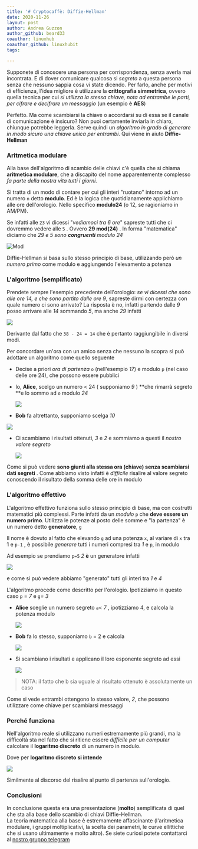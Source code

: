 ```yaml
---
title: '# Cryptocaffè: Diffie-Hellman'
date: 2020-11-26
layout: post
author: Andrea Guzzon
author_github: beard33
coauthor: linuxhub
coauthor_github: linuxhubit
tags:

---
```

Supponete di conoscere una persona per corrispondenza, senza averla mai incontrata. E di dover comunicare qualcosa si *segreto* a questa persona senza che nessuno sappia cosa vi state dicendo. Per farlo, anche per motivi di efficienza, l'idea migliore è utilizzare la **crittografia simmetrica**, ovvero quella tecnica per cui *si utilizza la stessa chiave, nota ad entrambe le parti, per cifrare e decifrare un messaggio* (un esempio è **AES**)

Perfetto. Ma come scambiarsi la chiave o accordarsi su di essa se il canale di comunicazione è insicuro? Non puoi certamente inviarla in chiaro, chiunque potrebbe leggerla. Serve quindi un *algoritmo in grado di generare in modo sicuro una chiave unica per entrambi*. Qui viene in aiuto **Diffie-Hellman**

### Aritmetica modulare

Alla base dell'algoritmo di scambio delle chiavi c'è quella che si chiama **aritmetica modulare**, che a discapito del nome apparentemente complesso *fa parte della nostra vita tutti i giorni.*

Si tratta di un modo di contare per cui gli interi "ruotano" intorno ad un numero `n` detto **modulo**. Ed è la logica che quotidianamente applichiamo alle ore dell'orologio. Nello specifico **modulo24** (o 12, se ragioniamo in AM/PM).

Se infatti alle `23` vi dicessi "*vediamoci tra 6 ore*" sapreste tutti che ci dovremmo vedere alle `5` . Ovvero **29 mod(24)** . In forma "matematica" diciamo che *29 e 5 sono **congruenti** modulo 24* 

![Mod](storage/dh/mod.png)

Diffie-Hellman si basa sullo stesso principio di base, utilizzando però *un numero primo* come modulo e aggiungendo l'elevamento a potenza



### L'algoritmo (semplificato)

Prendete sempre l'esempio precedente dell'orologio: _se vi dicessi che sono alle ore 14, e che sono partito dalle ore 9_, sapreste dirmi con certezza con quale numero ci sono arrivato?
La risposta è no, infatti partendo dalle *9* posso arrivare alle *14* sommando *5*, ma anche *29* infatti

![](storage/dh/mod2.png)

Derivante dal fatto che `38 - 24 = 14` che è pertanto raggiungibile in diversi modi.

Per concordare un'ora con un amico senza che nessuno la scopra si può adottare un algoritmo come quello seguente

- Decise a priori *ora di partenza* `o` (nell'esempio *17*) e modulo `p`  (nel caso delle ore 24), che possono essere pubblici

- Io, **Alice**, scelgo un numero < 24 ( supponiamo *9* ) **che rimarrà segreto **e lo sommo ad `o` modulo _24_

  ![](storage/dh/h.png)


- **Bob** fa altrettanto, supponiamo scelga *10*

![](/storage/dh/h2.png)

- Ci scambiamo i risultati ottenuti, *3* e *2* e sommiamo a questi il *nostro valore segreto*

  ![](/storage/dh/h3.png)

Come si può vedere **sono giunti alla stessa ora (chiave) senza scambiarsi dati segreti** . Come abbiamo visto infatti è _difficile_ risalire al valore segreto conoscendo il risultato della somma delle ore in modulo

### L'algoritmo effettivo

L'algoritmo effettivo funziona sullo stesso principio di base, ma con costrutti matematici più complessi. Parte infatti da un *modulo* `p` che **deve essere un numero primo**. Utilizza le potenze al posto delle somme e "la partenza" è un numero detto **generatore**, `g` 

Il nome è dovuto al fatto che elevando `g` ad una potenza `x`, al variare di `x` tra 1 e `p-1` , è possibile _generare_ tutti i numeri compresi tra *1* e `p`, in modulo

Ad esempio se prendiamo `p=5` *2* **è** un generatore infatti

  ![](/storage/dh/2.png)

e come si può vedere abbiamo "generato" tutti gli interi tra *1* e *4*



L'algoritmo procede come descritto per l'orologio. Ipotizziamo in questo caso `p` = *7* e `g`*= 3*

- **Alice** sceglie un numero segreto `a`< *7* , ipotizziamo 4, e calcola la potenza modulo

  ![](/storage/dh/alicereal.png)

- **Bob** fa lo stesso, supponiamo `b` = 2 e calcola

  ![](/storage/dh/bobreal.png)

- Si scambiano i risultati e applicano il loro esponente segreto ad essi

  ![](/storage/dh/final.png)

  

> NOTA: il fatto che b sia uguale al risultato ottenuto è assolutamente un caso

Come si vede entrambi ottengono lo stesso valore, *2*, che possono utilizzare come chiave per scambiarsi messaggi



### Perché funziona

Nell'algoritmo reale si utilizzano numeri estremamente più grandi, ma la difficoltà sta nel fatto che si ritiene essere *difficile per un computer* calcolare il **logaritmo discreto** di un numero in modulo. 

Dove per **logaritmo discreto si intende**

  ![](/storage/dh/logdisc.png)

Similmente al discorso del risalire al punto di partenza sull'orologio.

### Conclusioni

In conclusione questa era una presentazione (**molto**) semplificata di quel che sta alla base dello scambio di chiavi Diffie-Hellman. <br>
La teoria matematica alla base è estremamente affascinante (l'aritmetica modulare, i gruppi moltiplicativi, la scelta dei parametri, le curve ellittiche che si usano ultimamente e molto altro). Se siete curiosi potete contattarci al [nostro gruppo telegram](https://t.me/linuxpeople)